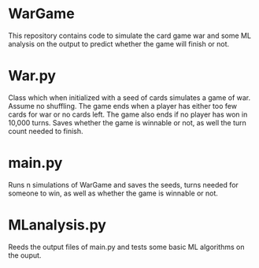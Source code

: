 # WarGame
This repository contains code to simulate the card game war and some ML analysis on the output to predict whether the game will finish or not. 

# War.py
Class which when initialized with a seed of cards simulates a game of war.
Assume no shuffling. The game ends when a player has either too few cards for war or no cards left.
The game also ends if no player has won in 10,000 turns. 
Saves whether the game is winnable or not, as well the turn count needed to finish. 

# main.py
Runs n simulations of WarGame and saves the seeds, turns needed for someone to win, as well as whether the game is winnable or not.

# MLanalysis.py
Reeds the output files of main.py and tests some basic ML algorithms on the ouput.
